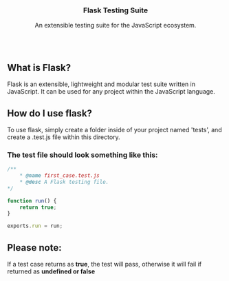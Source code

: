 
<h3 align="center">Flask Testing Suite</h3>
<p align="center">An extensible testing suite for the JavaScript ecosystem.</p>
<br><br>

## What is Flask?
Flask is an extensible, lightweight and modular test suite written in JavaScript. It can be used for any project within the JavaScript language.

## How do I use flask?
To use flask, simply create a folder inside of your project named 'tests', and create a .test.js file within this directory.

### The test file should look something like this:
```js 
/**
    * @name first_case.test.js
    * @desc A Flask testing file. 
*/

function run() {
    return true;
}

exports.run = run;
```

## Please note:
If a test case returns as **true**, the test will pass, otherwise it will fail if returned as **undefined or false**
